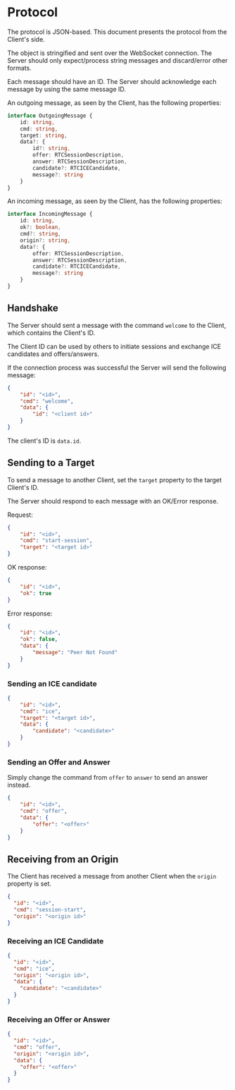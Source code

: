 # Protocol

The protocol is JSON-based. This document presents
the protocol from the Client's side.

The object is stringified and sent over the WebSocket
connection. The Server should only expect/process string
messages and discard/error other formats.

Each message should have an ID. The Server should
acknowledge each message by using the same message ID.

An outgoing message, as seen by the Client, has the
following properties:

```ts
interface OutgoingMessage {
    id: string,
    cmd: string,
    target: string,
    data?: {
        id?: string,
        offer: RTCSessionDescription,
        answer: RTCSessionDescription,
        candidate?: RTCICECandidate,
        message?: string
    }
}
```

An incoming message, as seen by the Client, has the
following properties:

```ts
interface IncomingMessage {
    id: string,
    ok?: boolean,
    cmd?: string,
    origin?: string,
    data?: {
        offer: RTCSessionDescription,
        answer: RTCSessionDescription,
        candidate?: RTCICECandidate,
        message?: string
    }
}
```

## Handshake

The Server should sent a message with the command
`welcome` to the Client, which contains the Client's
ID.

The Client ID can be used by others to initiate
sessions and exchange ICE candidates and offers/answers.

If the connection process was successful the Server
will send the following message:

```json
{
    "id": "<id>",
    "cmd": "welcome",
    "data": {
        "id": "<client id>"
    }
}
```

The client's ID is `data.id`.

## Sending to a Target

To send a message to another Client,
set the `target` property to the target
Client's ID.

The Server should respond to each message
with an OK/Error response.

Request:

```json
{
    "id": "<id>",
    "cmd": "start-session",
    "target": "<target id>"
}
```

OK response:

```json
{
    "id": "<id>",
    "ok": true
}
```

Error response:

```json
{
    "id": "<id>",
    "ok": false,
    "data": {
        "message": "Peer Not Found"
    }
}
```

### Sending an ICE candidate

```json
{
    "id": "<id>",
    "cmd": "ice",
    "target": "<target id>",
    "data": {
        "candidate": "<candidate>"
    }
}
```

### Sending an Offer and Answer

Simply change the command from `offer` to `answer` to
send an answer instead.

```json
{
    "id": "<id>",
    "cmd": "offer",
    "data": {
        "offer": "<offer>"
    }
}
```

## Receiving from an Origin

The Client has received a message from another Client
when the `origin` property is set.

```json
{
  "id": "<id>",
  "cmd": "session-start",
  "origin": "<origin id>"
}
```

### Receiving an ICE Candidate

```json
{
  "id": "<id>",
  "cmd": "ice",
  "origin": "<origin id>",
  "data": {
    "candidate": "<candidate>"
  }
}
```

### Receiving an Offer or Answer

```json
{
  "id": "<id>",
  "cmd": "offer",
  "origin": "<origin id>",
  "data": {
    "offer": "<offer>"
  }
}
```
